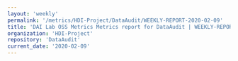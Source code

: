 ```yaml
---
layout: 'weekly'
permalink: '/metrics/HDI-Project/DataAudit/WEEKLY-REPORT-2020-02-09'
title: 'DAI Lab OSS Metrics Metrics report for DataAudit | WEEKLY-REPORT-2020-02-09'
organization: 'HDI-Project'
repository: 'DataAudit'
current_date: '2020-02-09'
---
```

